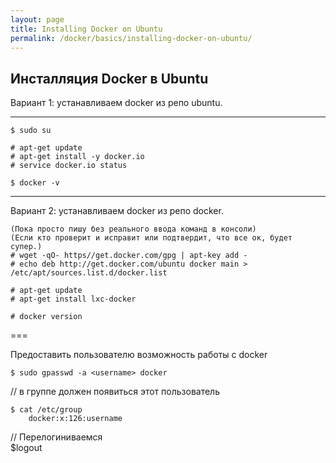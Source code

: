 ```yaml
---
layout: page
title: Installing Docker on Ubuntu
permalink: /docker/basics/installing-docker-on-ubuntu/
---
```



## Инсталляция Docker в Ubuntu


Вариант 1: устанавливаем docker из репо ubuntu.
___

    $ sudo su

    # apt-get update
    # apt-get install -y docker.io
    # service docker.io status

    $ docker -v

___

Вариант 2: устанавливаем docker из репо docker.

    (Пока просто пишу без реального ввода команд в консоли)
    (Если кто проверит и исправит или подтвердит, что все ок, будет супер.)
    # wget -qO- https//get.docker.com/gpg | apt-key add -
    # echo deb http://get.docker.com/ubuntu docker main > /etc/apt/sources.list.d/docker.list

    # apt-get update
    # apt-get install lxc-docker

    # docker version

===

Предоставить пользователю возможность работы с docker

    $ sudo gpasswd -a <username> docker

// в группе должен появиться этот пользователь  

    $ cat /etc/group
        docker:x:126:username

// Перелогиниваемся  
    $logout
